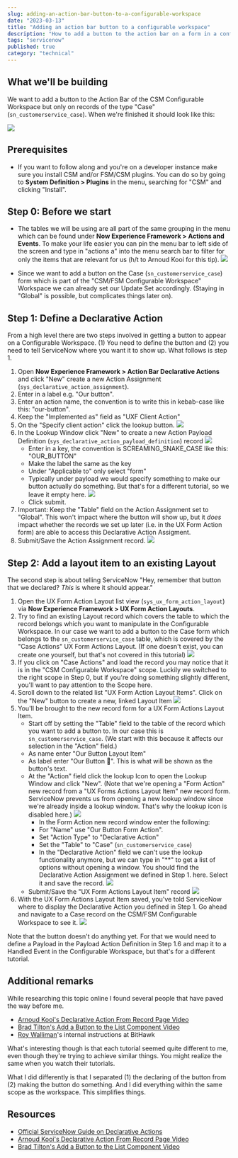 ```yaml
---
slug: adding-an-action-bar-button-to-a-configurable-workspace
date: "2023-03-13"
title: "Adding an action bar button to a configurable workspace"
description: "How to add a button to the action bar on a form in a configurable workspace."
tags: "servicenow"
published: true
category: "technical"
---
```


## What we'll be building

We want to add a button to the Action Bar of the CSM Configurable Workspace but only on records of the type "Case" (`sn_customerservice_case`). When we're finished it should look like this:

![](images/20230310161519.png)

## Prerequisites

- If you want to follow along and you're on a developer instance make sure you install CSM and/or FSM/CSM plugins. You can do so by going to **System Definition > Plugins** in the menu, searching for "CSM" and clicking "Install".

## Step 0: Before we start

- The tables we will be using are all part of the same grouping in the menu which can be found under **Now Experience Framework > Actions and Events**. To make your life easier you can pin the menu bar to left side of the screen and type in "actions a" into the menu search bar to filter for only the items that are relevant for us (h/t to Arnoud Kooi for this tip). ![](images/20230311055309.png)

- Since we want to add a button on the Case (`sn_customerservice_case`) form which is part of the "CSM/FSM Configurable Workspace" Workspace we can already set our Update Set accordingly. (Staying in "Global" is possible, but complicates things later on).

## Step 1: Define a Declarative Action

From a high level there are two steps involved in getting a button to appear on a Configurable Workspace. (1) You need to define the button and (2) you need to tell ServiceNow where you want it to show up. What follows is step 1.

1. Open **Now Experience Framework > Action Bar Declarative Actions** and click "New" create a new Action Assignment (`sys_declarative_action_assignment`).
2. Enter in a label e.g. "Our button".
3. Enter an action name, the convention is to write this in kebab-case like this: "our-button".
4. Keep the "Implemented as" field as "UXF Client Action"
5. On the "Specify client action" click the lookup button. ![](images/20230311060213.png)
6. In the Lookup Window click "New" to create a new Action Payload Definition (`sys_declarative_action_payload_definition`) record ![](images/20230311060403.png)
   - Enter in a key, the convention is SCREAMING_SNAKE_CASE like this: "OUR_BUTTON"
   - Make the label the same as the key
   - Under "Applicable to" only select "form"
   - Typically under payload we would specify something to make our button actually do something. But that's for a different tutorial, so we leave it empty here. ![](images/20230311060813.png)
   - Click submit.
7. Important: Keep the "Table" field on the Action Assignment set to "Global". This won't impact where the button will show up, but it _does_ impact whether the records we set up later (i.e. in the UX Form Action form) are able to access this Declarative Action Assigment.
8. Submit/Save the Action Assignment record. ![](images/20230311060951.png)

## Step 2: Add a layout item to an existing Layout

The second step is about telling ServiceNow "Hey, remember that button that we declared? _This_ is where it should appear."

1. Open the UX Form Action Layout list view (`sys_ux_form_action_layout`) via **Now Experience Framework > UX Form Action Layouts**.
2. Try to find an existing Layout record which covers the table to which the record belongs which you want to manipulate in the Configurable Workspace. In our case we want to add a button to the Case form which belongs to the `sn_customerservice_case` table, which is covered by the "Case Actions" UX Form Actions Layout. (If one doesn't exist, you can create one yourself, but that's not covered in this tutorial) ![](images/20230311061611.png)
3. If you click on "Case Actions" and load the record you may notice that it is in the "CSM Configurable Workspace" scope. Luckily we switched to the right scope in Step 0, but if you're doing something slightly different, you'll want to pay attention to the Scope here.
4. Scroll down to the related list "UX Form Action Layout Items". Click on the "New" button to create a new, linked Layout Item ![](images/20230311061935.png)
5. You'll be brought to the new record form for a UX Form Actions Layout Item.
   - Start off by setting the "Table" field to the table of the record which you want to add a button to. In our case this is `sn_customerservice_case`. (We start with this because it affects our selection in the "Action" field.)
   - As name enter "Our Button Layout Item"
   - As label enter "Our Button 👋". This is what will be shown as the button's text.
   - At the "Action" field click the lookup Icon to open the Lookup Window and click "New". (Note that we're opening a "Form Action" new record from a "UX Forms Actions Layout Item" new record form. ServiceNow prevents us from opening a new lookup window since we're already inside a lookup window. That's why the lookup icon is disabled here.) ![](images/20230311063258.png)
     - In the Form Action new record window enter the following:
     - For "Name" use "Our Button Form Action".
     - Set "Action Type" to "Declarative Action"
     - Set the "Table" to "Case" (`sn_customerservice_case`)
     - In the "Declarative Action" field we can't use the lookup functionality anymore, but we can type in "\*\*" to get a list of options without opening a window. You should find the Declarative Action Assignment we defined in Step 1. here. Select it and save the record. ![](images/20230311064259.png)
   - Submit/Save the "UX Form Actions Layout Item" record ![](images/20230311064825.png)
6. With the UX Form Actions Layout Item saved, you've told ServiceNow where to display the Declarative Action you defined in Step 1. Go ahead and navigate to a Case record on the CSM/FSM Configurable Workspace to see it. ![](images/20230311065106.png)

Note that the button doesn't do anything yet. For that we would need to define a Payload in the Payload Action Definition in Step 1.6 and map it to a Handled Event in the Configurable Workspace, but that's for a different tutorial.

## Additional remarks

While researching this topic online I found several people that have paved the way before me.

- [Arnoud Kooi's Declarative Action From Record Page Video](https://www.youtube.com/watch?v=C8KDDHUvNO8)
- [Brad Tilton's Add a Button to the List Component Video](https://www.youtube.com/watch?v=lTDa8nFRvmU)
- [Roy Walliman](https://www.servicenow.com/community/user/viewprofilepage/user-id/270338)'s internal instructions at BitHawk

What's interesting though is that each tutorial seemed quite different to me, even though they're trying to achieve similar things. You might realize the same when you watch their tutorials.

What I did differently is that I separated (1) the declaring of the button from (2) making the button do something. And I did everything within the same scope as the workspace. This simplifies things.

## Resources

- [Official ServiceNow Guide on Declarative Actions](https://www.servicenow.com/community/next-experience-articles/introduction-to-declarative-actions/ta-p/2332003)
- [Arnoud Kooi's Declarative Action From Record Page Video](https://www.youtube.com/watch?v=C8KDDHUvNO8)
- [Brad Tilton's Add a Button to the List Component Video](https://www.youtube.com/watch?v=lTDa8nFRvmU)
